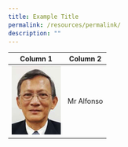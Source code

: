 ```yaml
---
title: Example Title
permalink: /resources/permalink/
description: ""
---
```


| Column 1 | Column 2 | 
| -------- | -------- | 
| ![](/images/Our%20Panel%20Members/Leadership/mr-alfonso.jpg)     | Mr Alfonso
